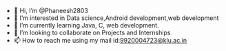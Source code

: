 - 👋 Hi, I’m @Phaneesh2803
- 👀 I’m interested in Data science,Android development,web development 
- 🌱 I’m currently learning Java, C, web development. 
- 💞️ I’m looking to collaborate on Projects and Internships
- 📫 How to reach me using my mail id:9920004723@klu.ac.in

<!---
Phaneesh2803/Phaneesh2803 is a ✨ special ✨ repository because its `README.md` (this file) appears on your GitHub profile.
You can click the Preview link to take a look at your changes.
--->
